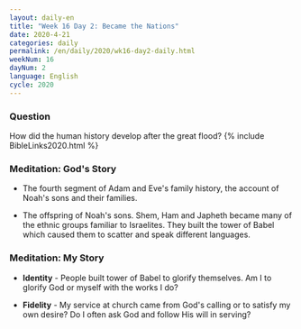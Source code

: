 ```yaml
---
layout: daily-en
title: "Week 16 Day 2: Became the Nations"
date: 2020-4-21 
categories: daily
permalink: /en/daily/2020/wk16-day2-daily.html
weekNum: 16
dayNum: 2
language: English
cycle: 2020
---
```

### Question     
How did the human history develop after the great flood?
{% include BibleLinks2020.html %} 

### Meditation: God's Story   
+ The fourth segment of Adam and Eve's family history, the account of Noah's sons and their families. 

+ The offspring of Noah's sons. Shem, Ham and Japheth became many of the ethnic groups familiar to Israelites. They built the tower of Babel which caused them to scatter and speak different languages. 

### Meditation: My Story   
+ **Identity** - People built tower of Babel to glorify themselves. Am I to glorify God or myself with the works I do? 

+ **Fidelity** - My service at church came from God's calling or to satisfy my own desire? Do I often ask God and follow His will in serving? 
